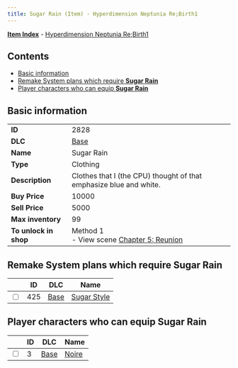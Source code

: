 ```yaml
---
title: Sugar Rain (Item) - Hyperdimension Neptunia Re;Birth1
---
```


[**Item Index**](/neptunia/rb1/item/index.html) - [Hyperdimension Neptunia Re;Birth1](/neptunia/rb1)

## Contents

- [Basic information](#basic-information)
- [Remake System plans which require **Sugar Rain**](#remake-system-plans-which-require-sugar-rain)
- [Player characters who can equip **Sugar Rain**](#player-characters-who-can-equip-sugar-rain)
## Basic information

|   |   |
| -- | -- |
| **ID** | 2828 |
| **DLC** | [Base](/neptunia/rb1/dlc/1-base.html) |
| **Name** | Sugar Rain |
| **Type** | Clothing |
| **Description** | Clothes that I (the CPU) thought of that emphasize blue and white. |
| **Buy Price** | 10000 |
| **Sell Price** | 5000 |
| **Max inventory** | 99 |
| **To unlock in shop** | Method 1<br />- View scene [Chapter 5: Reunion](/neptunia/rb1/scene/1-503-chapter-5-reunion.html) |


## Remake System plans which require **Sugar Rain**

|    | ID | DLC | Name |
| -- | -- | --- | ---- |
| <input type="checkbox" id="rb1-quest-1-425" class="trackbox" /> | 425 | [Base](/neptunia/rb1/dlc/1-base.html) | [Sugar Style](/neptunia/rb1/quest/1-425-sugar-style.html) |


## Player characters who can equip **Sugar Rain**

|    | ID | DLC | Name |
| -- | -- | --- | ---- |
| <input type="checkbox" id="rb1-player-1-3" class="trackbox" /> | 3 | [Base](/neptunia/rb1/dlc/1-base.html) | [Noire](/neptunia/rb1/player/1-3-noire.html) |
